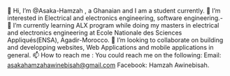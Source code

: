 👋 Hi, I’m @Asaka-Hamzah , a Ghanaian and I am a student currently.
 👀 I’m interested in Electrical and electronics engineering, software engineering.- 🌱 I’m currently  learning ALX program while doing my masters in electrical and electronics engineering at Ecole Nationale des Sciences Appliqués(ENSA), Agadir-Morocco.
💞️ I’m looking to collaborate on building and developping websites, Web Applications and mobile applications in general.
 📫 How to reach me : You could reach me on the following:
Email: asakahamzahawinebisah@gmail.com
Facebook: Hamzah Awinebisah.

<!---
Asaka-Hamzah/Asaka-Hamzah is a ✨ special ✨ repository because its `README.md` (this file) appears on your GitHub profile.
You can click the Preview link to take a look at your changes.
--->
